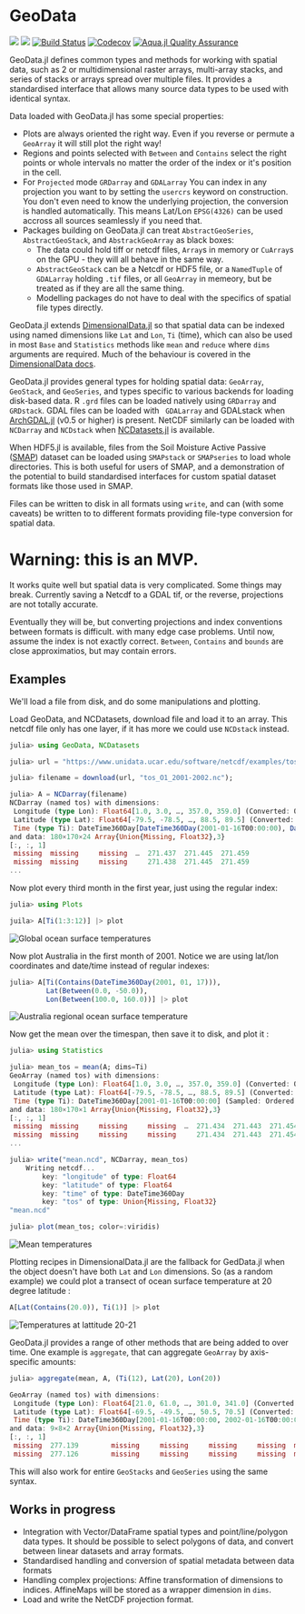 # GeoData

[![](https://img.shields.io/badge/docs-stable-blue.svg)](https://rafaqz.github.io/GeoData.jl/stable)
[![](https://img.shields.io/badge/docs-dev-blue.svg)](https://rafaqz.github.io/GeoData.jl/dev)
[![Build Status](https://travis-ci.org/rafaqz/GeoData.jl.svg?branch=master)](https://travis-ci.org/rafaqz/GeoData.jl)
[![Codecov](https://codecov.io/gh/rafaqz/GeoData.jl/branch/master/graph/badge.svg)](https://codecov.io/gh/rafaqz/GeoData.jl)
[![Aqua.jl Quality Assurance](https://img.shields.io/badge/Aquajl-%F0%9F%8C%A2-aqua.svg)](https://github.com/JuliaTesting/Aqua.jl)

GeoData.jl defines common types and methods for working with spatial data,
such as 2 or multidimensional raster arrays, multi-array stacks, and series of
stacks or arrays spread over multiple files. It provides a standardised
interface that allows many source data types to be used with identical syntax.

Data loaded with GeoData.jl has some special properties:

- Plots are always oriented the right way. Even if you reverse or permute a `GeoArray` it will still plot the right way!
- Regions and points selected with `Between` and `Contains` select the right points or whole intervals 
  no matter the order of the index or it's position in the cell.
- For `Projected` mode `GRDarray` and `GDALarray` You can index in any projection you want to by setting the 
  `usercrs` keyword on construction. You don't even need to know the underlying projection, the conversion is 
  handled automatically. This means Lat/Lon `EPSG(4326)` can be used accross all sources seamlessly if you need that.
- Packages building on GeoData.jl can treat `AbstractGeoSeries`, `AbstractGeoStack`, and `AbstrackGeoArray`
  as black boxes:
  - The data could hold tiff or netcdf files, `Array`s in memory or `CuArray`s on the GPU - they
    will all behave in the same way.
  - `AbstractGeoStack` can be a Netcdf or HDF5 file, or a `NamedTuple` of `GDALarray` holding `.tif` files,
    or all `GeoArray` in memeory, but be treated as if they are all the same thing.
  - Modelling packages do not have to deal with the specifics of spatial file types directly.
  

GeoData.jl extends
[DimensionalData.jl](https://github.com/rafaqz/DimensionalData.jl) so that
spatial data can be indexed using named dimensions like `Lat` and `Lon`, `Ti`
(time), which can also be used in most `Base` and `Statistics` methods like
`mean` and `reduce` where `dims` arguments are required. Much of the behaviour
is covered in the [DimensionalData
docs](https://rafaqz.github.io/DimensionalData.jl/stable/).

GeoData.jl provides general types for holding spatial data: `GeoArray`, `GeoStack`, 
and `GeoSeries`, and types specific to various backends for loading disk-based data.
R `.grd` files can be loaded natively using `GRDarray` and `GRDstack`. 
GDAL files can be loaded with ` GDALarray` and GDALstack when 
[ArchGDAL.jl](https://github.com/yeesian/ArchGDAL.jl) (v0.5 or higher) is present. 
NetCDF similarly can be loaded with `NCDarray` and `NCDstack` when
[NCDatasets.jl](https://github.com/Alexander-Barth/NCDatasets.jl) is available.

When HDF5.jl is available, files from the Soil Moisture Active Passive
([SMAP](https://smap.jpl.nasa.gov/)) dataset can be loaded using `SMAPstack`
or `SMAPseries` to load whole directories. This is both useful for users of
SMAP, and a demonstration of the potential to build standardised interfaces 
for custom spatial dataset formats like those used in SMAP.

Files can be written to disk in all formats using `write`, and can (with some caveats)
be written to to different formats providing file-type conversion for spatial data.


# Warning: this is an MVP. 

It works quite well but spatial data is very complicated. Some things may break.
Currently saving a Netcdf to a GDAL tif, or the reverse, projections are not totally accurate.

Eventually they will be, but converting projections and index conventions between formats
is difficult. with many edge case problems. Until now, assume the index is not exactly correct.
`Between`, `Contains` and `bounds` are close approximatios, but may contain errors.

## Examples

We'll load a file from disk, and do some manipulations and plotting.

Load GeoData, and NCDatasets, download file and load it to 
an array. This netcdf file only has one layer, if it has more we 
could use `NCDstack` instead.

```julia
julia> using GeoData, NCDatasets

julia> url = "https://www.unidata.ucar.edu/software/netcdf/examples/tos_O1_2001-2002.nc";

julia> filename = download(url, "tos_O1_2001-2002.nc");

julia> A = NCDarray(filename)
NCDarray (named tos) with dimensions:
 Longitude (type Lon): Float64[1.0, 3.0, …, 357.0, 359.0] (Converted: Ordered Regular Intervals)
 Latitude (type Lat): Float64[-79.5, -78.5, …, 88.5, 89.5] (Converted: Ordered Regular Intervals)
 Time (type Ti): DateTime360Day[DateTime360Day(2001-01-16T00:00:00), DateTime360Day(2001-02-16T00:00:00), …, DateTime360Day(2002-11-16T00:00:00), DateTime360Day(2002-12-16T00:00:00)] (Sampled: Ordered Irregular Intervals)
and data: 180×170×24 Array{Union{Missing, Float32},3}
[:, :, 1]
 missing  missing     missing  …  271.437  271.445  271.459
 missing  missing     missing     271.438  271.445  271.459
...
```

Now plot every third month in the first year, just using the regular index:

```julia
julia> using Plots

juila> A[Ti(1:3:12)] |> plot
```

![Global ocean surface temperatures](https://raw.githubusercontent.com/rafaqz/GeoData.jl/media/four_pane_map.png)

Now plot Australia in the first month of 2001. Notice we are using lat/lon coordinates 
and date/time instead of regular indexes:

```julia
julia> A[Ti(Contains(DateTime360Day(2001, 01, 17))), 
         Lat(Between(0.0, -50.0)), 
         Lon(Between(100.0, 160.0))] |> plot
```

![Australia regional ocean surface temperature](https://raw.githubusercontent.com/rafaqz/GeoData.jl/media/aus.png)

Now get the mean over the timespan, then save it to disk, and plot it :

```julia
julia> using Statistics

julia> mean_tos = mean(A; dims=Ti)
GeoArray (named tos) with dimensions:
 Longitude (type Lon): Float64[1.0, 3.0, …, 357.0, 359.0] (Converted: Ordered Regular Intervals)
 Latitude (type Lat): Float64[-79.5, -78.5, …, 88.5, 89.5] (Converted: Ordered Regular Intervals)
 Time (type Ti): DateTime360Day[2001-01-16T00:00:00] (Sampled: Ordered Irregular Intervals)
and data: 180×170×1 Array{Union{Missing, Float32},3}
[:, :, 1]
 missing  missing     missing     missing  …  271.434  271.443  271.454
 missing  missing     missing     missing     271.434  271.443  271.454
...

julia> write("mean.ncd", NCDarray, mean_tos)
    Writing netcdf...
        key: "longitude" of type: Float64
        key: "latitude" of type: Float64
        key: "time" of type: DateTime360Day
        key: "tos" of type: Union{Missing, Float32}
"mean.ncd"

julia> plot(mean_tos; color=:viridis) 
```

![Mean temperatures](https://raw.githubusercontent.com/rafaqz/GeoData.jl/media/mean.png)

Plotting recipes in DimensionalData.jl are the fallback for GedData.jl when 
the object doesn't have both `Lat` and `Lon` dimensions. So (as a random example) we 
could plot a transect of ocean surface temperature at 20 degree latitude :

```julia
A[Lat(Contains(20.0)), Ti(1)] |> plot
```

![Temperatures at lattitude 20-21](https://raw.githubusercontent.com/rafaqz/GeoData.jl/media/lat_20.png)


GeoData.jl provides a range of other methods that are being added to over time.
One example is `aggregate`, that can aggregate `GeoArray` by axis-specific amounts:

```julia
julia> aggregate(mean, A, (Ti(12), Lat(20), Lon(20))

GeoArray (named tos) with dimensions:
 Longitude (type Lon): Float64[21.0, 61.0, …, 301.0, 341.0] (Converted: Ordered Regular Intervals)
 Latitude (type Lat): Float64[-69.5, -49.5, …, 50.5, 70.5] (Converted: Ordered Regular Intervals)
 Time (type Ti): DateTime360Day[2001-01-16T00:00:00, 2002-01-16T00:00:00] (Sampled: Ordered Irregular Intervals)
and data: 9×8×2 Array{Union{Missing, Float32},3}
[:, :, 1]
 missing  277.139        missing     missing     missing     missing  missing  missing
 missing  277.126        missing     missing     missing     missing  missing  missing
```

This will also work for entire `GeoStacks` and `GeoSeries` using the same syntax.



## Works in progress

- Integration with Vector/DataFrame spatial types and point/line/polygon data
  types. It should be possible to select polygons of data, and convert between
  linear datasets and array formats.
- Standardised handling and conversion of spatial metadata between data formats
- Handling complex projections: Affine transformation of dimensions to indices.
  AffineMaps will be stored as a wrapper dimension in `dims`.
- Load and write the NetCDF projection format.


